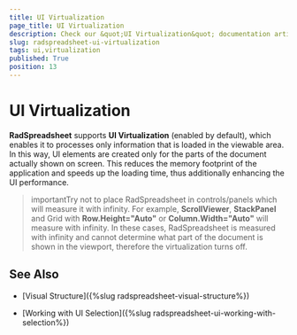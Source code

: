 ```yaml
---
title: UI Virtualization
page_title: UI Virtualization
description: Check our &quot;UI Virtualization&quot; documentation article for the RadSpreadsheet {{ site.framework_name }} control.
slug: radspreadsheet-ui-virtualization
tags: ui,virtualization
published: True
position: 13
---
```


# UI Virtualization

__RadSpreadsheet__ supports __UI Virtualization__ (enabled by default), which enables it to processes only information that is loaded in the viewable area. In this way, UI elements are created only for the parts of the document actually shown on screen. This reduces the memory footprint of the application and speeds up the loading time, thus additionally enhancing the UI performance. 

>importantTry not to place RadSpreadsheet in controls/panels which will measure it with infinity. For example, __ScrollViewer__, __StackPanel__ and Grid with __Row.Height="Auto"__ or __Column.Width="Auto"__ will measure with infinity. In these cases, RadSpreadsheet is measured with infinity and cannot determine what part of the document is shown in the viewport, therefore the virtualization turns off.

## See Also

 * [Visual Structure]({%slug radspreadsheet-visual-structure%})

 * [Working with UI Selection]({%slug radspreadsheet-ui-working-with-selection%})
